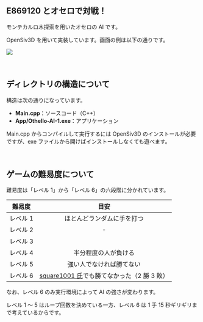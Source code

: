 ## E869120 とオセロで対戦！
モンテカルロ木探索を用いたオセロの AI です。

OpenSiv3D を用いて実装しています。画面の例は以下の通りです。

![ ](https://i.ibb.co/YbTXQ3m/4.jpg)

<br />

## ディレクトリの構造について
構造は次の通りになっています。

* **Main.cpp**：ソースコード（C++）
* **App/Othello-AI-1.exe**：アプリケーション

Main.cpp からコンパイルして実行するには OpenSiv3D のインストールが必要ですが、exe ファイルから開けばインストールしなくても遊べます。

<br />

## ゲームの難易度について
難易度は「レベル 1」から「レベル 6」の六段階に分かれています。

| 難易度 | 目安 |
|:---:|:---:|
| レベル 1 | ほとんどランダムに手を打つ |
| レベル 2 | - |
| レベル 3 |  |
| レベル 4 | 半分程度の人が負ける |
| レベル 5 | 強い人でなければ勝てない |
| レベル 6 | [square1001 氏](https://www.chess.com/member/square1001)でも勝てなかった（2 勝 3 敗） |

なお、レベル 6 のみ実行環境によって AI の強さが変わります。

レベル 1 ～ 5 はループ回数を決めている一方、レベル 6 は 1 手 15 秒ギリギリまで考えているからです。
